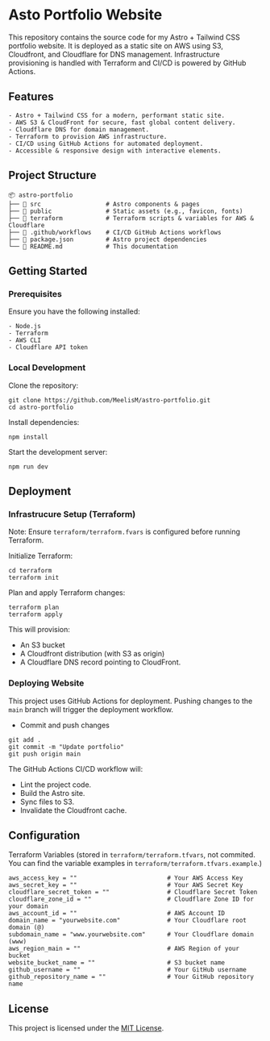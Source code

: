 # Asto Portfolio Website

This repository contains the source code for my Astro + Tailwind CSS portfolio website. It is deployed as a static site on AWS using S3, Cloudfront, and Cloudflare for DNS management. Infrastructure provisioning is handled with Terraform and CI/CD is powered by GitHub Actions.

## Features

    - Astro + Tailwind CSS for a modern, performant static site.
    - AWS S3 & CloudFront for secure, fast global content delivery.
    - Cloudflare DNS for domain management.
    - Terraform to provision AWS infrastructure.
    - CI/CD using GitHub Actions for automated deployment.
    - Accessible & responsive design with interactive elements.

## Project Structure

```
📦 astro-portfolio
├── 📁 src                  # Astro components & pages
├── 📁 public               # Static assets (e.g., favicon, fonts)
├── 📁 terraform            # Terraform scripts & variables for AWS & Cloudflare
├── 📁 .github/workflows    # CI/CD GitHub Actions workflows
├── 📄 package.json         # Astro project dependencies
└── 📄 README.md            # This documentation
```

## Getting Started

### Prerequisites

Ensure you have the following installed:

    - Node.js
    - Terraform
    - AWS CLI
    - Cloudflare API token

### Local Development

Clone the repository:

```
git clone https://github.com/MeelisM/astro-portfolio.git
cd astro-portfolio
```

Install dependencies:

```
npm install
```

Start the development server:

```
npm run dev
```

## Deployment

### Infrastrucure Setup (Terraform)

Note: Ensure `terraform/terraform.fvars` is configured before running Terraform.

Initialize Terraform:

```
cd terraform
terraform init
```

Plan and apply Terraform changes:

```
terraform plan
terraform apply
```

This will provision:

- An S3 bucket
- A Cloudfront distribution (with S3 as origin)
- A Cloudflare DNS record pointing to CloudFront.

### Deploying Website

This project uses GitHub Actions for deployment. Pushing changes to the `main` branch will trigger the deployment workflow.

- Commit and push changes

```
git add .
git commit -m "Update portfolio"
git push origin main
```

The GitHub Actions CI/CD workflow will:

- Lint the project code.
- Build the Astro site.
- Sync files to S3.
- Invalidate the Cloudfront cache.

## Configuration

Terraform Variables (stored in `terraform/terraform.tfvars`, not commited. You can find the variable examples in `terraform/terraform.tfvars.example`.)

```text
aws_access_key = ""                         # Your AWS Access Key
aws_secret_key = ""                         # Your AWS Secret Key
cloudflare_secret_token = ""                # Cloudflare Secret Token
cloudflare_zone_id = ""                     # Cloudflare Zone ID for your domain
aws_account_id = ""                         # AWS Account ID
domain_name = "yourwebsite.com"             # Your Cloudflare root domain (@)
subdomain_name = "www.yourwebsite.com"      # Your Cloudflare domain (www)
aws_region_main = ""                        # AWS Region of your bucket
website_bucket_name = ""                    # S3 bucket name
github_username = ""                        # Your GitHub username
github_repository_name = ""                 # Your GitHub repository name
```

## License

This project is licensed under the [MIT License](/LICENSE).
